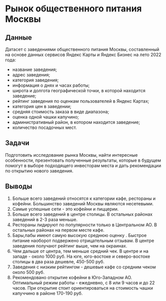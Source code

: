 # Рынок общественного питания Москвы

## Данные
Датасет с заведениями общественного питания Москвы, составленный на основе данных сервисов Яндекс Карты и Яндекс Бизнес на лето 2022 года:
- название заведения;
- адрес заведения;
- категория заведения;
- информация о днях и часах работы;
- широта и долгота географической точки, в которой находится заведение;
- рейтинг заведения по оценкам пользователей в Яндекс Картах;
- категория цен в заведении;
- средняя стоимость заказа в виде диапазона;
- оценка одной чашки капучино;
- административный район, в котором находится заведение;
- количество посадочных мест.

## Задачи
Подготовить исследование рынка Москвы, найти интересные особенности, презентовать полученные результаты, которые в будущем помогут в выборе подходящего инвесторам места и дать рекомендации по открытию нового заведения.

## Выводы
1. Больше всего заведений относятся к категории кафе, рестораны и кофейни. Большинство заведений Москвы являются несетевыми.
2. Самые успешные сети - это кофейни и пиццерии.
3. Больше всего заведений в центре столицы. В остальных районах заведений в 2-3 раза меньше.
4. Рестораны лидируют по популярности только в Центральном АО. В остальных районах на первом месте кафе.
5. Бары,пабы имеют самую высокую среднюю оценку . Быстрое питание наоборот подвержено отрицательным отзывам. В центре заведения получают рейтинг выше, чем на окраинах.
6. Чем дальше от центра, тем меньше средний чек. В центре и на западе -  около 1000 руб. На юге, юго-востоке и северо-востоке столицы в два раза дешевле, 450-500 руб.
7. Заведения с низким рейтингом - дешевые кафе со средним чеком около 500 руб.
8. Рекомендовано открытие кофейни в Юго-Западном АО. Оптимальный режим работы - ежедневно, с 8 или 9 часов и до 22 часов. При открытие стоит ориентироваться на стоимость чашки капуччино в районе 170-190 руб.

